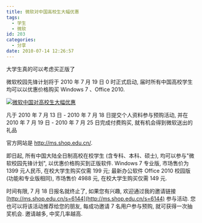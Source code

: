 ```yaml
---
title: 微软对中国高校生大幅优惠
tags:
  - 学生
  - 微软
id: 203
categories:
  - 分享
date: 2010-07-14 12:26:57
---
```


大学生真的可以考虑买正版了

微软校园先锋计划将于 2010 年 7 月 19 日 0 时正式启动, 届时所有中国高校学生均可以以优惠价格购买 Windows 7 、Office 2010.

[![微软中国对高校生大幅优惠](http://img.beamnote.com/2010/microsoft-is-offering-concessions-to-university-students-in-china.jpg)](http://img.beamnote.com/2010/microsoft-is-offering-concessions-to-university-students-in-china.jpg)<!-- more -->

凡于 2010 年 7 月 13 日 - 2010 年 7 月 18 日提交个人资料参与预购活动, 并在 2010 年 7 月 19 日 - 2010 年 7 月 25 日完成付费购买, 就有机会得到微软送出的礼品

官方网站是 http://ms.shop.edu.cn/.

即日起, 所有中国大陆全日制高校在校学生 (含专科、本科、硕士), 均可以参与"微软校园先锋计划", 以优惠价格购买到正版软件. Windows 7 专业版, 市场售价为 1399 元人民币, 在校大学生购买仅需 199 元; 最新办公软件 Office 2010 校园版 (功能和专业版相同), 市场售价 4988 元, 在校大学生购买仅需 149 元.

时间有限, 7 月 18 日报名就终止了, 如果您有兴趣, 欢迎通过我的邀请链接 [http://ms.shop.edu.cn/s=6144](http://ms.shop.edu.cn/s=6144) 参与活动. 您也可以将该活动推荐给您的朋友, 每成功邀请 7 名用户参与预购, 就可获得一次抽奖机会. 邀请越多, 中奖几率越高.
